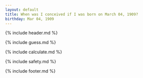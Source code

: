 ```yaml
---
layout: default
title: When was I conceived if I was born on March 04, 1909?
birthday: Mar 04, 1909
---
```


{% include header.md %}

{% include guess.md %}

{% include calculate.md %}

{% include safety.md %}

{% include footer.md %}



